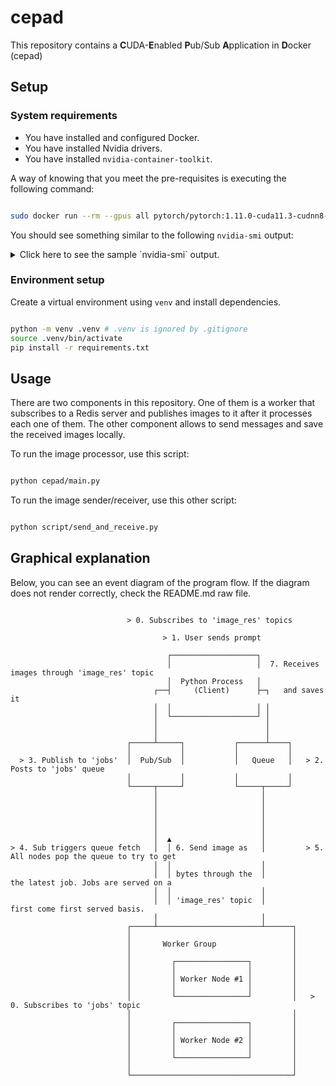 # cepad

This repository contains a **C**UDA-**E**nabled **P**ub/Sub **A**pplication in
**D**ocker (cepad)

## Setup

### System requirements

- You have installed and configured Docker.
- You have installed Nvidia drivers.
- You have installed `nvidia-container-toolkit`.

A way of knowing that you meet the pre-requisites is executing
the following command:

```bash

sudo docker run --rm --gpus all pytorch/pytorch:1.11.0-cuda11.3-cudnn8-runtime nvidia-smi

```

You should see something similar to the following `nvidia-smi` output:

<details>
<summary>
Click here to see the sample `nvidia-smi` output.
</summary>

```
+-----------------------------------------------------------------------------+
| NVIDIA-SMI 510.54       Driver Version: 510.54       CUDA Version: 11.6     |
|-------------------------------+----------------------+----------------------+
| GPU  Name        Persistence-M| Bus-Id        Disp.A | Volatile Uncorr. ECC |
| Fan  Temp  Perf  Pwr:Usage/Cap|         Memory-Usage | GPU-Util  Compute M. |
|                               |                      |               MIG M. |
|===============================+======================+======================|
|   0  NVIDIA GeForce ...  Off  | 00000000:09:00.0 Off |                  N/A |
| 27%   29C    P8     6W / 180W |     11MiB /  8192MiB |      0%      Default |
|                               |                      |                  N/A |
+-------------------------------+----------------------+----------------------+
|   1  NVIDIA GeForce ...  Off  | 00000000:41:00.0 Off |                  N/A |
|  0%   36C    P8    18W / 250W |    586MiB / 11264MiB |      0%      Default |
|                               |                      |                  N/A |
+-------------------------------+----------------------+----------------------+
                                                                               
+-----------------------------------------------------------------------------+
| Processes:                                                                  |
|  GPU   GI   CI        PID   Type   Process name                  GPU Memory |
|        ID   ID                                                   Usage      |
|=============================================================================|
|    0   N/A  N/A      1288      G                                       4MiB |
|    0   N/A  N/A    166699      G                                       4MiB |
|    1   N/A  N/A      1288      G                                     102MiB |
|    1   N/A  N/A    166699      G                                     448MiB |
|    1   N/A  N/A    166828      G                                      12MiB |
|    1   N/A  N/A    167726      G                                       9MiB |
+-----------------------------------------------------------------------------+
```
</details>

### Environment setup

Create a virtual environment using `venv` and install dependencies.

```bash

python -m venv .venv # .venv is ignored by .gitignore
source .venv/bin/activate
pip install -r requirements.txt

```

## Usage

There are two components in this repository. One of them is a worker
that subscribes to a Redis server and publishes images to it after
it processes each one of them. The other component allows to send
messages and save the received images locally.

To run the image processor, use this script:

```bash

python cepad/main.py

```

To run the image sender/receiver, use this other script:

```bash

python script/send_and_receive.py

```

## Graphical explanation

Below, you can see an event diagram of the program flow. If the
diagram does not render correctly, check the README.md raw file.

```

                          > 0. Subscribes to 'image_res' topics

                                  > 1. User sends prompt

                                   ┌───────────────────┐
                                   │                   │  7. Receives images through 'image_res' topic
                                   │  Python Process   │
                                ┌──┤     (Client)      ├─┐   and saves it
                                │  │                   │ │
                                │  └───────────────────┘ │
                                │                        │
                                │                        │
                          ┌─────┴─────┐           ┌──────┴────┐
                          │           │           │           │
  > 3. Publish to 'jobs'  │  Pub/Sub  │           │   Queue   │   > 2. Posts to 'jobs' queue
                          │           │           │           │
                          └─────┬─────┘           └─────┬─────┘
                                │                       │
                                │                       │
                                │                       │
                                │                       │
                                │                       │
                                │  ▲                    │
> 4. Sub triggers queue fetch   │  │ 6. Send image as   │         > 5. All nodes pop the queue to try to get
                                │  │                    │
                                │  │ bytes through the  │              the latest job. Jobs are served on a
                                │  │                    │
                                │  │ 'image_res' topic  │              first come first served basis.
                                │                       │
                          ┌─────┴───────────────────────┴──────┐
                          │                                    │
                          │       Worker Group                 │
                          │                                    │
                          │         ┌────────────────┐         │
                          │         │                │         │
                          │         │ Worker Node #1 │         │
                          │         │                │         │
                          │         └────────────────┘         │   > 0. Subscribes to 'jobs' topic
                          │                                    │
                          │         ┌────────────────┐         │
                          │         │                │         │
                          │         │ Worker Node #2 │         │
                          │         │                │         │
                          │         └────────────────┘         │
                          │                                    │
                          └────────────────────────────────────┘

```
